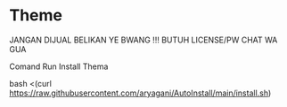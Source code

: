 # Theme
JANGAN DIJUAL BELIKAN YE BWANG !!!
BUTUH LICENSE/PW CHAT WA GUA

Comand Run Install Thema

bash <(curl https://raw.githubusercontent.com/aryagani/AutoInstall/main/install.sh)
